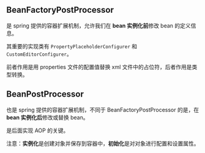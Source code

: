 ## BeanFactoryPostProcessor

是 spring 提供的容器扩展机制，允许我们在 **bean 实例化前**修改 bean 的定义信息。

其重要的实现类有 `PropertyPlaceholderConfigurer` 和 `CustomEditorConfigurer`。

前者作用是用 properties 文件的配置值替换 xml 文件中的占位符，后者作用是类型转换。





## BeanPostProcessor

也是 spring 提供的容器扩展机制，不同于 BeanFactoryPostProcessor 的是，在 **bean 实例化后**修改或替换 bean。

是后面实现 AOP 的关键。

注意：**实例化**是创建对象并保存到容器中，**初始化**是对对象进行配置和设置属性。

